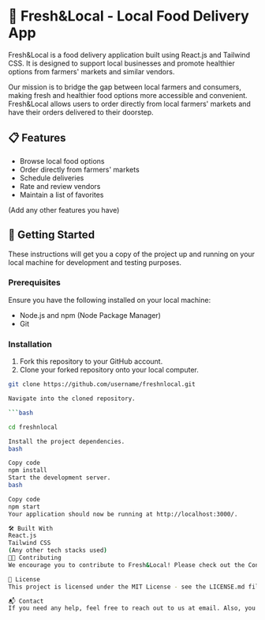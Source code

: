 # 🍎 Fresh&Local - Local Food Delivery App 

Fresh&Local is a food delivery application built using React.js and Tailwind CSS. It is designed to support local businesses and promote healthier options from farmers' markets and similar vendors.

Our mission is to bridge the gap between local farmers and consumers, making fresh and healthier food options more accessible and convenient. Fresh&Local allows users to order directly from local farmers' markets and have their orders delivered to their doorstep.

## 📋 Features

- Browse local food options 
- Order directly from farmers' markets
- Schedule deliveries 
- Rate and review vendors 
- Maintain a list of favorites

(Add any other features you have)

## 🚀 Getting Started

These instructions will get you a copy of the project up and running on your local machine for development and testing purposes.

### Prerequisites

Ensure you have the following installed on your local machine:

- Node.js and npm (Node Package Manager)
- Git

### Installation

1. Fork this repository to your GitHub account.
2. Clone your forked repository onto your local computer.

```bash
git clone https://github.com/username/freshnlocal.git

Navigate into the cloned repository.

```bash

cd freshnlocal

Install the project dependencies.
bash

Copy code
npm install
Start the development server.
bash

Copy code
npm start
Your application should now be running at http://localhost:3000/.

🛠️ Built With
React.js
Tailwind CSS
(Any other tech stacks used)
🧑‍💻 Contributing
We encourage you to contribute to Fresh&Local! Please check out the Contributing to Fresh&Local guide for guidelines about how to proceed.

📖 License
This project is licensed under the MIT License - see the LICENSE.md file for details.

📬 Contact
If you need any help, feel free to reach out to us at email. Also, you can create an issue via GitHub Issues.
